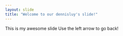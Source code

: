 ```yaml
---
layout: slide
title: "Welcome to our dennisluy's slide!"
---
```

This is my awesome slide
Use the left arrow to go back!
